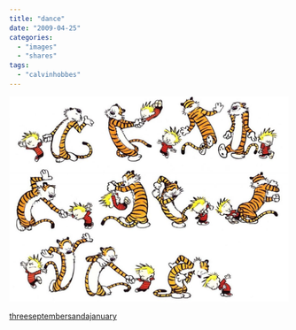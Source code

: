 ```yaml
---
title: "dance"
date: "2009-04-25"
categories: 
  - "images"
  - "shares"
tags: 
  - "calvinhobbes"
---
```


![](images/e2p1vQlsGmpbtobxIXLRMr0Yo1_1280-1024x757.jpg)

[threeseptembersandajanuary](http://threeseptembersandajanuary.tumblr.com/post/99919225/apeasnpickleslife-via-blairsey)
